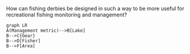
How can fishing derbies be designed in such a way to be more useful for recreational fishing monitoring and management?

```mermaid
graph LR
A(Management metric)-->B[Lake]
B-->C{Gear}
B-->D[Fisher]
B-->F[Area]
```
